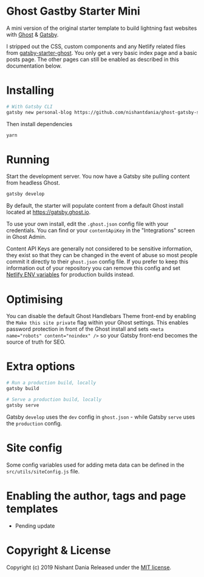# Ghost Gastby Starter Mini

A mini version of the original starter template to build lightning fast websites with [Ghost](https://ghost.org) & [Gatsby](https://gatsbyjs.org).

I stripped out the CSS, custom components and any Netlify related files from [gatsby-starter-ghost](https://github.com/TryGhost/gatsby-starter-ghost).
You only get a very basic index page and a basic posts page. The other pages can still be enabled as described in this documentation below.

# Installing

```bash
# With Gatsby CLI
gatsby new personal-blog https://github.com/nishantdania/ghost-gatsby-starter-mini
```

Then install dependencies

```bash
yarn
```

# Running

Start the development server. You now have a Gatsby site pulling content from headless Ghost.

```bash
gatsby develop
```

By default, the starter will populate content from a default Ghost install located at https://gatsby.ghost.io.

To use your own install, edit the `.ghost.json` config file with your credentials. You can find or your `contentApiKey` in the "Integrations" screen in Ghost Admin.

Content API Keys are generally not considered to be sensitive information, they exist so that they can be changed in the event of abuse so most people commit it directly to their `ghost.json` config file. If you prefer to keep this information out of your repository you can remove this config and set [Netlify ENV variables](https://www.netlify.com/docs/continuous-deployment/#build-environment-variables) for production builds instead.

# Optimising

You can disable the default Ghost Handlebars Theme front-end by enabling the `Make this site private` flag within your Ghost settings. This enables password protection in front of the Ghost install and sets `<meta name="robots" content="noindex" />` so your Gatsby front-end becomes the source of truth for SEO.

# Extra options

```bash
# Run a production build, locally
gatsby build

# Serve a production build, locally
gatsby serve
```

Gatsby `develop` uses the `dev` config in `ghost.json` - while Gatsby `serve` uses the `production` config.

# Site config
Some config variables used for adding meta data can be defined in the `src/utils/siteConfig.js` file. 

# Enabling the author, tags and page templates
- Pending update

# Copyright & License

Copyright (c) 2019 Nishant Dania Released under the [MIT license](LICENSE).
